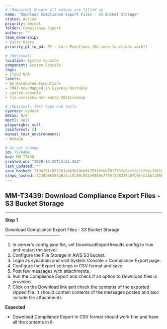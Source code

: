 ```yaml
---
# (Required) Ensure all values are filled up
name: "Download Compliance Export Files - S3 Bucket Storage"
status: Active
priority: Normal
folder: Compliance Export
authors: ""
team_ownership: 
- Suite Users
priority_p1_to_p4: P2 - Core Functions (Do core functions work?)

# (Optional)
location: System Console
component: System Console
tags: 
- Cloud N/A
labels: 
- No-Automated-Executions
- TM4J-Key-Mapped-In-Cypress-Unstable
- system-console
- fix-versions-not-empty-2022cleanup

# (Optional) Test type and tools
cypress: Update
detox: N/A
mmctl: null
playwright: null
rainforest: []
manual_test_environments: 
- Webapp

# Do not change
id: 7570404
key: MM-T3439
created_on: "2020-10-22T14:01:45Z"
last_updated: ""
case_hashed: 719419fc607101eb69b19e60b75310feb781275fc6ccfde1c2dec70618bedc84f138041a72f4bbb9ee1d9722952565a1
steps_hashed: 8246286385a8a3cc5c59c811e6980e7f56f148239c07b9bfd35bfa058e5ecee5bd5e24edcee72d88e81cbf56d45caabd
---
```


<!-- (Auto-generated) Based on frontmatter's "key" and "name" -->

## MM-T3439: Download Compliance Export Files - S3 Bucket Storage

---

**Step 1**

Download Compliance Export Files - S3 Bucket Storage\
–––––––––––––––––––––––––

1. In server's config.json file, set DownloadExportResults config to true and restart the server.
2. Configure the File Storage in AWS S3 bucket.
3. Login as sysadmin and visit System Console > Compliance Export page.
4. Configure the Export settings in CSV format and save.
5. Post few messages with attachments.
6. Run the Compliance Export and check if an option to Download files is provided.
7. Click on the Download link and check the contents of the exported zipped file. It should contain contents of the messages posted and also include file attachments

**Expected**

- Download Compliance Export in CSV format should work fine and have all the contents in it.
